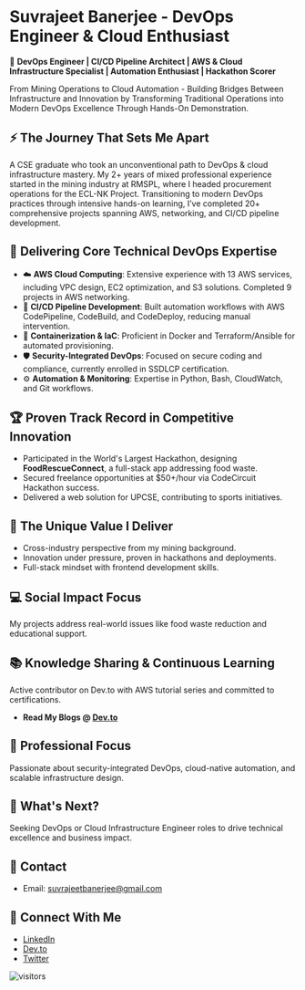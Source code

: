 <!-- ## Hi there 👋 -->

# Suvrajeet Banerjee - DevOps Engineer & Cloud Enthusiast

🚀 **DevOps Engineer | CI/CD Pipeline Architect | AWS & Cloud Infrastructure Specialist | Automation Enthusiast | Hackathon Scorer**

From Mining Operations to Cloud Automation - Building Bridges Between Infrastructure and Innovation by Transforming Traditional Operations into Modern DevOps Excellence Through Hands-On Demonstration.

## ⚡ The Journey That Sets Me Apart
A CSE graduate who took an unconventional path to DevOps & cloud infrastructure mastery. My 2+ years of mixed professional experience started in the mining industry at RMSPL, where I headed procurement operations for the ECL-NK Project. Transitioning to modern DevOps practices through intensive hands-on learning, I’ve completed 20+ comprehensive projects spanning AWS, networking, and CI/CD pipeline development.

## 🔧 Delivering Core Technical DevOps Expertise
- ☁️ **AWS Cloud Computing**: Extensive experience with 13 AWS services, including VPC design, EC2 optimization, and S3 solutions. Completed 9 projects in AWS networking.
- 🔄 **CI/CD Pipeline Development**: Built automation workflows with AWS CodePipeline, CodeBuild, and CodeDeploy, reducing manual intervention.
- 🐳 **Containerization & IaC**: Proficient in Docker and Terraform/Ansible for automated provisioning.
- 🛡️ **Security-Integrated DevOps**: Focused on secure coding and compliance, currently enrolled in SSDLCP certification.
- ⚙️ **Automation & Monitoring**: Expertise in Python, Bash, CloudWatch, and Git workflows.

## 🏆 Proven Track Record in Competitive Innovation
- Participated in the World's Largest Hackathon, designing **FoodRescueConnect**, a full-stack app addressing food waste.
- Secured freelance opportunities at $50+/hour via CodeCircuit Hackathon success.
- Delivered a web solution for UPCSE, contributing to sports initiatives.

## 🎯 The Unique Value I Deliver
- Cross-industry perspective from my mining background.
- Innovation under pressure, proven in hackathons and deployments.
- Full-stack mindset with frontend development skills.

## 💻 Social Impact Focus
My projects address real-world issues like food waste reduction and educational support.

## 📚 Knowledge Sharing & Continuous Learning
Active contributor on Dev.to with AWS tutorial series and committed to certifications.
- **Read My Blogs @ [Dev.to](https://dev.to/suvrajeet/)**

## 🎯 Professional Focus
Passionate about security-integrated DevOps, cloud-native automation, and scalable infrastructure design.

## 🚀 What's Next?
Seeking DevOps or Cloud Infrastructure Engineer roles to drive technical excellence and business impact.

## 📧 Contact
- Email: suvrajeetbanerjee@gmail.com

## 🔗 Connect With Me

- [LinkedIn](https://www.linkedin.com/in/suvrajeet/)
- [Dev.to](https://x.com/_suvrajeet_)
- [Twitter](https://x.com/_suvrajeet_)

![visitors](https://visitor-badge.laobi.icu/badge?page_id=suvrajeetbanerjee.suvrajeetbanerjee)


<!--
**suvrajeetbanerjee/suvrajeetbanerjee** is a ✨ _special_ ✨ repository because its `README.md` (this file) appears on your GitHub profile.

Here are some ideas to get you started:

- 🔭 I’m currently working on ...
- 🌱 I’m currently learning ...
- 👯 I’m looking to collaborate on ...
- 🤔 I’m looking for help with ...
- 💬 Ask me about ...
- 📫 How to reach me: ...
- 😄 Pronouns: ...
- ⚡ Fun fact: ...
-->
